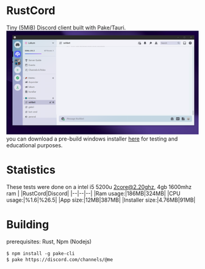 # RustCord
Tiny (5MiB) Discord client built with Pake/Tauri.
![preview.png](https://raw.githubusercontent.com/onrirr/rustCord/main/preview,.png)
you can download a pre-build windows installer [here](https://github.com/onrirr/rustCord/releases/download/educational/rustCord.msi) for testing and educational purposes.

# Statistics
These tests were done on a intel i5 5200u 2core@2.20ghz, 4gb 1600mhz ram
|  |RustCord|Discord|
|--|--|--|
|Ram usage:|186MB|324MB|
|CPU usage:|%1.6|%26.5|
|App size:|12MB|387MB|
|Installer size:|4.76MB|91MB|

# Building
prerequisites: Rust, Npm (Nodejs)
```
$ npm install -g pake-cli
$ pake https://discord.com/channels/@me
```

